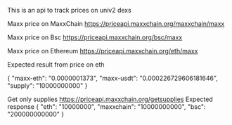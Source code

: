 This is an api to track prices on univ2 dexs

Maxx price on MaxxChain
https://priceapi.maxxchain.org/maxxchain/maxx

Maxx price on Bsc
https://priceapi.maxxchain.org/bsc/maxx

Maxx price on Ethereum
https://priceapi.maxxchain.org/eth/maxx

Expected result from price on eth

{
    "maxx-eth": "0.0000001373",
    "maxx-usdt": "0.000226729606181646",
    "supply": "10000000000"
}

Get only supplies 
https://priceapi.maxxchain.org/getsupplies
Expected response
{
    "eth": "10000000",
    "maxxchain": "10000000000",
    "bsc": "200000000000"
}